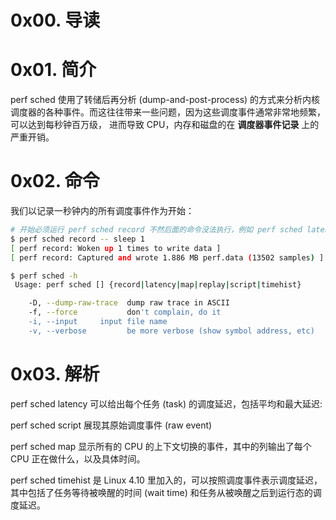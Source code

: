 # 0x00. 导读

# 0x01. 简介

perf sched 使用了转储后再分析 (dump-and-post-process) 的方式来分析内核调度器的各种事件。而这往往带来一些问题，因为这些调度事件通常非常地频繁，可以达到每秒钟百万级， 进而导致 CPU，内存和磁盘的在 **调度器事件记录** 上的严重开销。

# 0x02. 命令

我们以记录一秒钟内的所有调度事件作为开始：
```bash
# 开始必须运行 perf sched record 不然后面的命令没法执行，例如 perf sched latency
$ perf sched record -- sleep 1
[ perf record: Woken up 1 times to write data ]
[ perf record: Captured and wrote 1.886 MB perf.data (13502 samples) ]
```

```bash
$ perf sched -h
 Usage: perf sched [] {record|latency|map|replay|script|timehist}

    -D, --dump-raw-trace  dump raw trace in ASCII
    -f, --force           don't complain, do it
    -i, --input     input file name
    -v, --verbose         be more verbose (show symbol address, etc)
```

# 0x03. 解析

perf sched latency 可以给出每个任务 (task) 的调度延迟，包括平均和最大延迟:

perf sched script 展现其原始调度事件 (raw event)

perf sched map 显示所有的 CPU 的上下文切换的事件，其中的列输出了每个 CPU 正在做什么，以及具体时间。

perf sched timehist 是 Linux 4.10 里加入的，可以按照调度事件表示调度延迟，其中包括了任务等待被唤醒的时间 (wait time) 和任务从被唤醒之后到运行态的调度延迟。